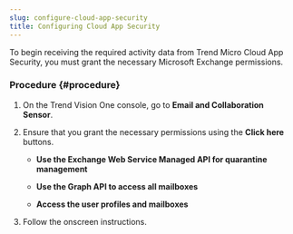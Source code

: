 ```yaml
---
slug: configure-cloud-app-security
title: Configuring Cloud App Security
---
```


To begin receiving the required activity data from Trend Micro Cloud App Security, you must grant the necessary Microsoft Exchange permissions.

### Procedure {#procedure}

1.  On the Trend Vision One console, go to **Email and Collaboration Sensor**.

2.  Ensure that you grant the necessary permissions using the **Click here** buttons.

    - **Use the Exchange Web Service Managed API for quarantine management**

    - **Use the Graph API to access all mailboxes**

    - **Access the user profiles and mailboxes**

3.  Follow the onscreen instructions.
